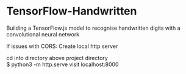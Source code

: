 # TensorFlow-Handwritten
Building a TensorFlow.js model to recognise handwritten digits with a convolutional neural network

If issues with CORS:
Create local http server

cd into directory above project directory
<br>
$ python3 -m http.serve
visit localhost:8000

